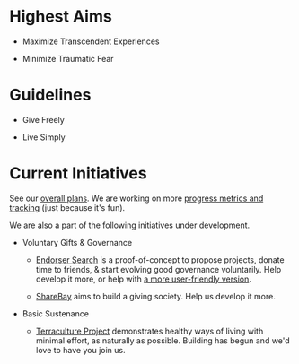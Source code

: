 
# Highest Aims

* Maximize Transcendent Experiences

* Minimize Traumatic Fear

# Guidelines

* Give Freely

* Live Simply

# Current Initiatives

See our [overall plans](https://observablehq.com/d/83a90a6d6cd11999?loadTaskUrl=https://raw.githubusercontent.com/trentlarson/lives-of-gifts/master/project.yaml). We are working on more [progress metrics and tracking](/progress) (just because it's fun).

We are also a part of the following initiatives under development.

* Voluntary Gifts & Governance

  - [Endorser Search](https://EndorserSearch.org) is a proof-of-concept to propose projects, donate time to friends, & start evolving good governance voluntarily. Help develop it more, or help with [a more user-friendly version](https://gitea.anomalistdesign.com/trent_larson/kick-starter-for-time-pwa).

  - [ShareBay](https://sharebay.org) aims to build a giving society. Help us develop it more.

* Basic Sustenance

  - [Terraculture Project](https://www.terracultureproject.org/) demonstrates healthy ways of living with minimal effort, as naturally as possible. Building has begun and we'd love to have you join us.

